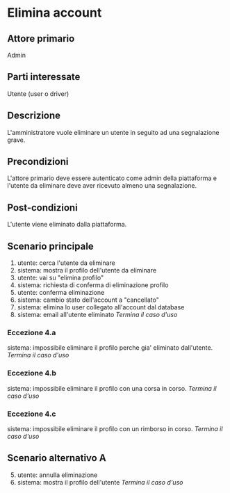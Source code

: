 # Elimina account

## Attore primario
Admin

## Parti interessate
Utente (user o driver)

## Descrizione
L'amministratore vuole eliminare un utente in seguito ad una segnalazione grave.

## Precondizioni
L'attore primario deve essere autenticato come admin della piattaforma e l'utente da eliminare deve aver ricevuto almeno una segnalazione.

## Post-condizioni
L'utente viene eliminato dalla piattaforma.

## Scenario principale
1) utente: cerca l'utente da eliminare
2) sistema: mostra il profilo dell'utente da eliminare
3) utente: vai su "elimina profilo"
4) sistema: richiesta di conferma di eliminazione profilo
5) utente: conferma eliminazione
6) sistema: cambio stato dell'account a "cancellato"
7) sistema: elimina lo user collegato all'account dal database
8) sistema: email all'utente eliminato
*Termina il caso d'uso*

### Eccezione 4.a
sistema: impossibile eliminare il profilo perche gia' eliminato dall'utente.
*Termina il caso d'uso*

### Eccezione 4.b
sistema: impossibile eliminare il profilo con una corsa in corso.
*Termina il caso d'uso*

### Eccezione 4.c
sistema: impossibile eliminare il profilo con un rimborso in corso.
*Termina il caso d'uso*


## Scenario alternativo A
5) utente: annulla eliminazione
6) sistema: mostra il profilo dell'utente
*Termina il caso d'uso*


